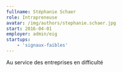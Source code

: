 ```yaml
---
fullname: Stéphanie Schaer
role: Intrapreneuse
avatar: /img/authors/stephanie.schaer.jpg
start: 2016-04-01
employer: admin/eig
startups:
    - 'signaux-faibles'
---
```


Au service des entreprises en difficulté
